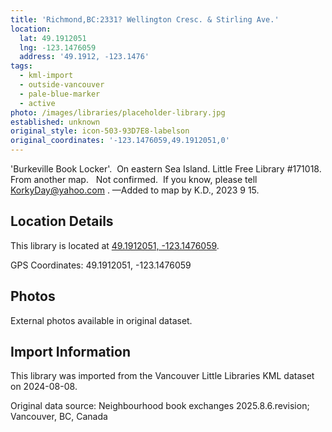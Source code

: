 ```yaml
---
title: 'Richmond,BC:2331? Wellington Cresc. & Stirling Ave.'
location:
  lat: 49.1912051
  lng: -123.1476059
  address: '49.1912, -123.1476'
tags:
  - kml-import
  - outside-vancouver
  - pale-blue-marker
  - active
photo: /images/libraries/placeholder-library.jpg
established: unknown
original_style: icon-503-93D7E8-labelson
original_coordinates: '-123.1476059,49.1912051,0'
---
```

'Burkeville Book Locker'.  On eastern Sea Island.
Little Free Library #171018.
From another map.   Not confirmed.  If you know, please tell KorkyDay@yahoo.com .
—Added to map by K.D., 2023 9 15.  

## Location Details

This library is located at [49.1912051, -123.1476059](https://www.google.com/maps?q=49.1912051,-123.1476059).

GPS Coordinates: 49.1912051, -123.1476059

## Photos

External photos available in original dataset.

## Import Information

This library was imported from the Vancouver Little Libraries KML dataset on 2024-08-08.

Original data source: Neighbourhood book exchanges 2025.8.6.revision; Vancouver, BC, Canada
